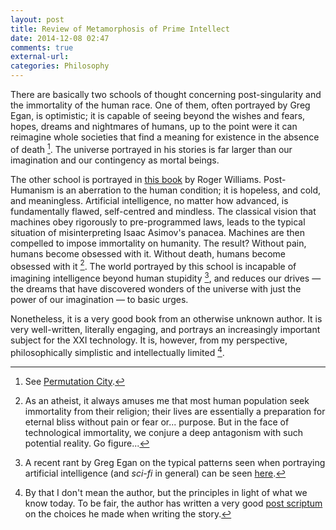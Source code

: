 ```yaml
---
layout: post
title: Review of Metamorphosis of Prime Intellect
date: 2014-12-08 02:47
comments: true
external-url:
categories: Philosophy
---
```


There are basically two schools of thought concerning post-singularity and the immortality of the human race. One of them, often portrayed by Greg Egan, is optimistic; it is capable of seeing beyond the wishes and fears, hopes, dreams and nightmares of humans, up to the point were it can reimagine whole societies that find a meaning for existence in the absence of death [^1]. The universe portrayed in his stories is far larger than our imagination and our contingency as mortal beings.

[^1]: See [Permutation City](https://en.wikipedia.org/wiki/Permutation_City).

The other school is portrayed in [this book](http://localroger.com/prime-intellect/) by Roger Williams. Post-Humanism is an aberration to the human condition; it is hopeless, and cold, and meaningless. Artificial intelligence, no matter how advanced, is fundamentally flawed, self-centred and mindless. The classical vision that machines obey rigorously to pre-programmed laws, leads to the typical situation of misinterpreting Isaac Asimov's panacea. Machines are then compelled to impose immortality on humanity. The result? Without pain, humans become obsessed with it. Without death, humans become obsessed with it [^2]. The world portrayed by this school is incapable of imagining intelligence beyond human stupidity [^3], and reduces our drives — the dreams that have discovered wonders of the universe with just the power of our imagination — to basic urges.

[^2]: As an atheist, it always amuses me that most human population seek immortality from their religion; their lives are essentially a preparation for eternal bliss without pain or fear or... purpose. But in the face of technological immortality, we conjure a deep antagonism with such potential reality. Go figure...

[^3]: A recent rant by Greg Egan on the typical patterns seen when portraying artificial intelligence (and _sci-fi_ in general) can be seen [here](http://gregegan.customer.netspace.net.au/ESSAYS/NISF/NISF.html).

Nonetheless, it is a very good book from an otherwise unknown author. It is very well-written, literally engaging, and portrays an increasingly important subject for the XXI technology. It is, however, from my perspective, philosophically simplistic and intellectually limited [^4].

[^4]: By that I don't mean the author, but the principles in light of what we know today. To be fair, the author has written a very good [post scriptum](http://localroger.com/prime-intellect/mopitech.html) on the choices he made when writing the story.
